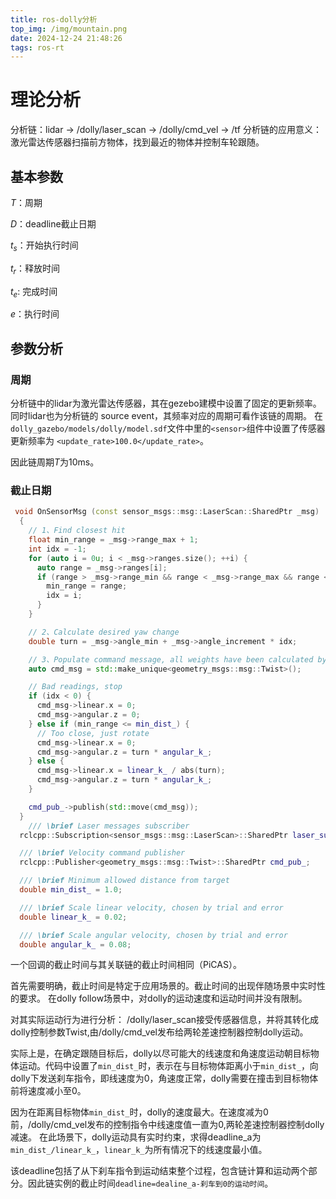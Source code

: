 ```yaml
---
title: ros-dolly分析
top_img: /img/mountain.png
date: 2024-12-24 21:48:26
tags: ros-rt
---
```


# 理论分析
分析链：lidar -> /dolly/laser_scan -> /dolly/cmd_vel -> /tf
分析链的应用意义：激光雷达传感器扫描前方物体，找到最近的物体并控制车轮跟随。

## 基本参数
$T$：周期

$D$：deadline截止日期

$t_{s}$：开始执行时间

$t_r$：释放时间

$t_e$: 完成时间

$e$：执行时间

## 参数分析

### 周期
分析链中的lidar为激光雷达传感器，其在gezebo建模中设置了固定的更新频率。同时lidar也为分析链的
source event，其频率对应的周期可看作该链的周期。
在`dolly_gazebo/models/dolly/model.sdf`文件中里的`<sensor>`组件中设置了传感器更新频率为
`<update_rate>100.0</update_rate>`。

因此链周期$T$为10ms。

### 截止日期

```c++
 void OnSensorMsg (const sensor_msgs::msg::LaserScan::SharedPtr _msg)
  {
    // 1、Find closest hit
    float min_range = _msg->range_max + 1;
    int idx = -1;
    for (auto i = 0u; i < _msg->ranges.size(); ++i) {
      auto range = _msg->ranges[i];
      if (range > _msg->range_min && range < _msg->range_max && range < min_range) {
        min_range = range;
        idx = i;
      }
    }

    // 2、Calculate desired yaw change
    double turn = _msg->angle_min + _msg->angle_increment * idx;

    // 3、Populate command message, all weights have been calculated by trial and error
    auto cmd_msg = std::make_unique<geometry_msgs::msg::Twist>();

    // Bad readings, stop
    if (idx < 0) {
      cmd_msg->linear.x = 0;
      cmd_msg->angular.z = 0;
    } else if (min_range <= min_dist_) {
      // Too close, just rotate
      cmd_msg->linear.x = 0;
      cmd_msg->angular.z = turn * angular_k_;
    } else {
      cmd_msg->linear.x = linear_k_ / abs(turn);
      cmd_msg->angular.z = turn * angular_k_;
    }

    cmd_pub_->publish(std::move(cmd_msg));
  }
    /// \brief Laser messages subscriber
  rclcpp::Subscription<sensor_msgs::msg::LaserScan>::SharedPtr laser_sub_;

  /// \brief Velocity command publisher
  rclcpp::Publisher<geometry_msgs::msg::Twist>::SharedPtr cmd_pub_;

  /// \brief Minimum allowed distance from target
  double min_dist_ = 1.0;

  /// \brief Scale linear velocity, chosen by trial and error
  double linear_k_ = 0.02;

  /// \brief Scale angular velocity, chosen by trial and error
  double angular_k_ = 0.08;
```
一个回调的截止时间与其关联链的截止时间相同（PiCAS）。

首先需要明确，截止时间是特定于应用场景的。截止时间的出现伴随场景中实时性的要求。
在dolly follow场景中，对dolly的运动速度和运动时间并没有限制。

对其实际运动行为进行分析： /dolly/laser_scan接受传感器信息，并将其转化成dolly控制参数Twist,由/dolly/cmd_vel发布给两轮差速控制器控制dolly运动。

实际上是，在确定跟随目标后，dolly以尽可能大的线速度和角速度运动朝目标物体运动。代码中设置了`min_dist_`时，表示在与目标物体距离小于`min_dist_`，向dolly下发送刹车指令，即线速度为0，角速度正常，dolly需要在撞击到目标物体前将速度减小至0。

因为在距离目标物体`min_dist_`时，dolly的速度最大。在速度减为0前，/dolly/cmd_vel发布的控制指令中线速度值一直为0,两轮差速控制器控制dolly减速。
在此场景下，dolly运动具有实时约束，求得deadline_a为`min_dist_/linear_k_`，`linear_k_`为所有情况下的线速度最小值。

该deadline包括了从下刹车指令到运动结束整个过程，包含链计算和运动两个部分。因此链实例的截止时间`deadline=dealine_a-刹车到0的运动时间`。





